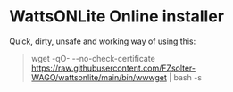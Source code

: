 ﻿# WattsONLite Online installer

Quick, dirty, unsafe and working way of using this:
> wget -qO- --no-check-certificate https://raw.githubusercontent.com/FZsolter-WAGO/wattsonlite/main/bin/wwwget | bash -s
